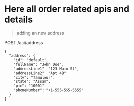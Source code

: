 # Here all order related apis and details

> adding an new address

POST /api/address

```
{
  "address": {
    "id": "default",
    "fullName": "John Doe",
    "addressLine1": "123 Main St",
    "addressLine2": "Apt 4B",
    "city": "Tamulpur",
    "state": "Assam",
    "pin": "10001",
    "phoneNumber": "+1-555-555-5555"
  }
}
```
